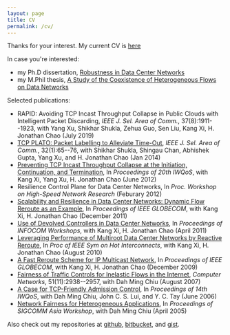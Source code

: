 ```yaml
---
layout: page
title: CV
permalink: /cv/
---
```


Thanks for your interest. My current CV is [here](https://drive.google.com/open?id=1KHga7JvykmeZ_LAUW0QVAgtSvSf4SpAG)

In case you're interested:

- my Ph.D dissertation, [Robustness in Data Center Networks](https://drive.google.com/open?id=1drer2itABK4lB8vjG5zpp8xub1jIVet0)
- my M.Phil thesis, [A Study of the Coexistence of Heterogeneous Flows on Data Networks](https://drive.google.com/open?id=0B6DoI_vm0OLfNmVjeE9yMkNjeEU)

Selected publications:

- RAPID: Avoiding TCP Incast Throughput Collapse in Public Clouds with Intelligent Packet Discarding, *IEEE J. Sel. Area of Comm.*, 37(8):1911--1923, with Yang Xu, Shikhar Shukla, Zehua Guo, Sen Liu, Kang Xi, H. Jonathan Chao (July 2019)
- [TCP PLATO: Packet Labelling to Alleviate Time-Out](https://ieeexplore.ieee.org/document/6689484/), *IEEE J. Sel. Area of Comm.*, 32(1):65--76, with Shikhar Shukla, Shingau Chan, Abhishek Gupta, Yang Xu, and H. Jonathan Chao (Jan 2014)
- [Preventing TCP Incast Throughput Collapse at the Initiation, Continuation, and Termination](https://drive.google.com/open?id=1xFfZivf3oqsqeod7TuUS1hwuQKO3NLxY), In *Proceedings of 20th IWQoS*, with Kang Xi, Yang Xu, H. Jonathan Chao (June 2012)
- Resilience Control Plane for Data Center Networks, In *Proc. Workshop on High-Speed Network Research* (Feburary 2012)
- [Scalability and Resilience in Data Center Networks: Dynamic Flow Reroute as an Example](https://ieeexplore.ieee.org/abstract/document/6134068/), In *Proceedings of IEEE GLOBECOM*, with Kang Xi, H. Jonathan Chao (December 2011)
- [Use of Devolved Controllers in Data Center Networks](https://arxiv.org/pdf/1103.5586.pdf), In *Proceedings of INFOCOM Workshops*, with Kang Xi, H. Jonathan Chao (April 2011)
- [Leveraging Performance of Multiroot Data Center Networks by Reactive Reroute](https://ieeexplore.ieee.org/document/5577314/), In *Proc of IEEE Sym on Hot Interconnects*, with Kang Xi, H.  Jonathan Chao (August 2010)
- [A Fast Reroute Scheme for IP Multicast Network](https://ieeexplore.ieee.org/document/5426171/), In *Proceedings of IEEE GLOBECOM*, with Kang Xi, H. Jonathan Chao (December 2009)
- [Fairness of Traffic Controls for Inelastic Flows in the Internet](https://drive.google.com/open?id=1CpDChMvmQgJ2sg9vImEa3bU-fvL1wkHp), *Computer Networks*, 51(11):2938--2957, with Dah Ming Chiu (August 2007)
- [A Case for TCP-Friendly Admission Control](https://drive.google.com/open?id=19hs78MeBpHHX-RVTHy1LNXA9BmdMxubj), In *Proceedings of 14th IWQoS*, with Dah Ming Chiu, John C. S. Lui, and Y. C. Tay (June 2006)
- [Network Fairness for Heterogeneous Applications](https://drive.google.com/open?id=1sCbZ1mAi4c_hgaAR3dGftT2EhizUHn9i), In *Proceedings of SIGCOMM Asia Workshop*, with Dah Ming Chiu (April 2005)

Also check out my repositories at [github](https://github.com/righthandabacus),
[bitbucket](https://bitbucket.org/adrianswtam/), and
[gist](https://gist.github.com/righthandabacus).
